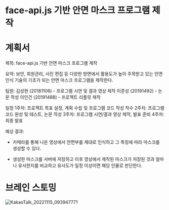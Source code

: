 # face-api.js 기반 안면 마스크 프로그램 제작


# 계획서
제목: face-api.js 기반 안면 마스크 프로그램 제작


요약: 보안, 회원관리, 사진 편집 등 다양한 방면에서 활용도가 높아 주목받고 있는 안면인식 기술의 기초가 되는 안면 마스크 프로그램을 제작한다.


팀원:
김성현 (20181106) - 프로그램 시연 및 결과 영상 제작
이준성 (20191492) - 논문 작성
이인건 (20191488) - 프로젝트 리플릿 제작


일정
1주차: 프로젝트 목표 설정, 계획 수립 및 프로그램 코드 작성 착수
2주차: 프로그램 코드 완성 및 테스트, 논문 작성
3주차: 프로그램 시연/결과 영상 제작, 발표 준비
4주차: 최종 발표

예상 결과: 
- 카메라를 통해 나온 영상에서 안면부를 제대로 인식하고 그 특징에 따라 마스크를 생성할 수 있다.

- 생성한 마스크를 서버에 저장하고 이후 영상에서 제작된 마스크가 저장된 것과 얼마나 유사한지를 비교하고 유사도가 일정 이상이면 해당 인물로 판단한다.

# 브레인 스토밍

![KakaoTalk_20221115_093947771](https://user-images.githubusercontent.com/101386134/201898735-5eda55ed-423f-4883-b26d-e0bbc26cc3ef.jpg)
